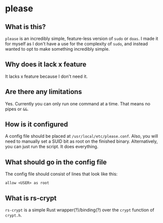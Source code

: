 # please

## What is this?
`please` is an incredibly simple, feature-less version of `sudo` or `doas`. I made it 
for myself as I don't have a use for the complexity of `sudo`, and instead wanted to 
opt to make something incredibly simple. 

## Why does it lack x feature
It lacks x feature because I don't need it. 

## Are there any limitations
Yes. Currently you can only run one command at a time. That means no pipes or `&&`.

## How is it configured
A config file should be placed at `/usr/local/etc/please.conf`. Also, you will need 
to manually set a SUID bit as root on the finished binary. Alternatively, you can 
just run the script. It does everything.

## What should go in the config file
The config file should consist of lines that look like this:

```
allow <USER> as root
```

## What is rs-crypt
`rs-crypt` is a simple Rust wrapper(?)/binding(?) over the `crypt` function of 
`crypt.h`. 
